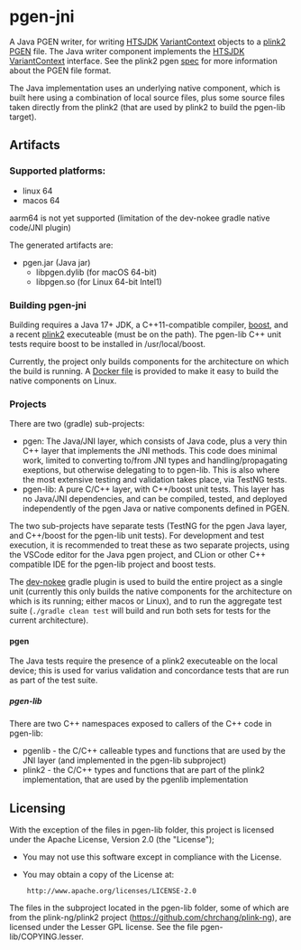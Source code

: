 # pgen-jni

A Java PGEN writer, for writing [HTSJDK](https://github.com/samtools/htsjdk)
[VariantContext](https://github.com/samtools/htsjdk/blob/master/src/main/java/htsjdk/variant/variantcontext/writer/VariantContextWriter.java)
objects to a [plink2](https://www.cog-genomics.org/plink/2.0) [PGEN](https://www.cog-genomics.org/plink/2.0/input#pgen)
file. The Java writer component implements the [HTSJDK](https://github.com/samtools/htsjdk)
[VariantContext](https://github.com/samtools/htsjdk/blob/master/src/main/java/htsjdk/variant/variantcontext/writer/VariantContextWriter.java)
interface. See the plink2 pgen [spec](https://github.com/chrchang/plink-ng/tree/master/pgen_spec) for more information about the PGEN file format.

The Java implementation uses an underlying native component, which is built here using a combination of local
source files, plus some source files taken directly from the plink2 (that are used by plink2 to build the pgen-lib target).
## Artifacts

### Supported platforms:
- linux 64
- macos 64

aarm64 is not yet supported (limitation of the dev-nokee gradle native code/JNI plugin)

The generated artifacts are:
- pgen.jar (Java jar)
  - libpgen.dylib (for macOS 64-bit)
  - libpgen.so  (for Linux 64-bit Intel1)
### Building pgen-jni

Building requires a Java 17+ JDK, a C++11-compatible compiler, [boost](https://www.boost.org/doc/libs/1_80_0/libs/test/doc/html/index.html),
and a recent [plink2](https://www.cog-genomics.org/plink/2.0/) executeable (must be on the path). The pgen-lib C++ unit tests require boost
to be installed in /usr/local/boost.

Currently, the project only builds components for the architecture on which the build is running. A [Docker file]() is provided to
make it easy to build the native components on Linux.
### Projects

There are two (gradle) sub-projects:
- pgen: The Java/JNI layer, which consists of Java code, plus a very thin C++ layer that implements the JNI methods. This code does minimal
work, limited to converting to/from JNI types and handling/propagating exeptions, but otherwise delegating to to pgen-lib. This is also
where the most extensive testing and validation takes place, via TestNG tests.
- pgen-lib: A pure C/C++ layer, with C++/boost unit tests. This layer has no Java/JNI 
dependencies, and can be compiled, tested, and deployed independently of the pgen Java or native components defined in PGEN.

The two sub-projects have separate tests (TestNG for the pgen Java layer, and C++/boost for the pgen-lib unit tests).
For development and test execution, it is recommended to treat these as two separate projects, using the VSCode editor for the Java
pgen project, and CLion or other C++ compatible IDE for the pgen-lib project and boost tests.

The [dev-nokee](https://docs.nokee.dev/manual/jni-library-plugin.html) gradle plugin is used to build the entire project as a single unit
(currently this only builds the native components for the architecture on which is its running; either macos or Linux), and to run the
aggregate test suite (`./gradle clean test` will build and run both sets for tests for the current architecture).

#### pgen
The Java tests require the presence of a plink2 executeable on the local device; this is used for varius validation and concordance
tests that are run as part of the test suite.

##### pgen-lib
There are two C++ namespaces exposed to callers of the C++ code in pgen-lib:
- pgenlib - the C/C++ calleable types and functions that are used by the JNI layer (and implemented in the pgen-lib subproject)
- plink2 - the C/C++ types and functions that are part of the plink2 implementation, that are used by the pgenlib implementation

## Licensing
With the exception of the files in pgen-lib folder, this project is
licensed under the Apache License, Version 2.0 (the "License");
- You may not use this software except in compliance with the License.
- You may obtain a copy of the License at:

       http://www.apache.org/licenses/LICENSE-2.0

The files in the subproject located in the pgen-lib folder, some of which are from the plink-ng/plink2 project
(https://github.com/chrchang/plink-ng), are licensed under the Lesser GPL license. See the file pgen-lib/COPYING.lesser.
